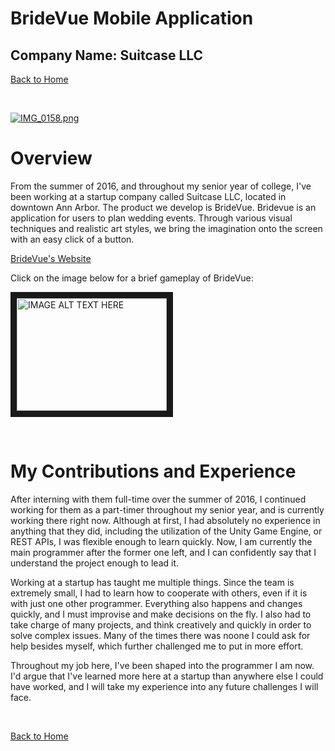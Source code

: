 # BrideVue Mobile Application

## Company Name: Suitcase LLC


[Back to Home](https://forhago.github.io/brianye.github.io/)

<br>

[![IMG_0158.png](https://s28.postimg.org/hjvik6urh/IMG_0158.png)](https://postimg.org/image/daqsi0ri1/)

# Overview
From the summer of 2016, and throughout my senior year of college, I've been working at a startup company called Suitcase LLC, located in downtown Ann Arbor. The product we develop is BrideVue. Bridevue is an application for users to plan wedding events. Through various visual techniques and realistic art styles, we bring the imagination onto the screen with an easy click of a button.

[BrideVue's Website](https://www.bridevue.com)

Click on the image below for a brief gameplay of BrideVue:

<a href="http://www.youtube.com/watch?feature=player_embedded&v=OEWHT1KjfxI/
" target="_blank"><img src="http://img.youtube.com/vi/OEWHT1KjfxI/0.jpg" 
alt="IMAGE ALT TEXT HERE" width="240" height="180" border="10" /></a>

<br>

# My Contributions and Experience

After interning with them full-time over the summer of 2016, I continued working for them as a part-timer throughout my senior year, and is currently working there right now. Although at first, I had absolutely no experience in anything that they did, including the utilization of the Unity Game Engine, or REST APIs, I was flexible enough to learn quickly. Now, I am currently the main programmer after the former one left, and I can confidently say that I understand the project enough to lead it.

Working at a startup has taught me multiple things. Since the team is extremely small, I had to learn how to cooperate with others, even if it is with just one other programmer. Everything also happens and changes quickly, and I must improvise and make decisions on the fly. I also had to take charge of many projects, and think creatively and quickly in order to solve complex issues. Many of the times there was noone I could ask for help besides myself, which further challenged me to put in more effort.

Throughout my job here, I've been shaped into the programmer I am now. I'd argue that I've learned more here at a startup than anywhere else I could have worked, and I will take my experience into any future challenges I will face.

<br>

[Back to Home](https://forhago.github.io/brianye.github.io/)